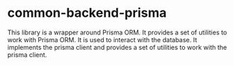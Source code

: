# common-backend-prisma

This library is a wrapper around Prisma ORM. It provides a set of utilities to work with Prisma ORM. It is used to interact with the database. It implements the prisma client and provides a set of utilities to work with the prisma client.
